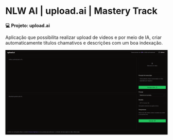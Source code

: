 # NLW AI | upload.ai | Mastery Track

**💻 Projeto: upload.ai**

Aplicação que possibilita realizar upload de videos e por meio de IA, criar automaticamente títulos chamativos e descrições com um boa indexação.

![upload.ai frontend](./screenshots/frontend.png)

